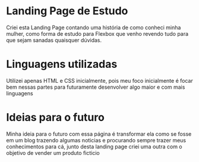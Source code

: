 # Landing Page de Estudo
Criei esta Landing Page contando uma história de como conheci minha mulher, como forma de estudo para Flexbox que venho revendo tudo para que sejam sanadas quaisquer dúvidas.

# Linguagens utilizadas
Utilizei apenas HTML e CSS inicialmente, pois meu foco inicialmente é focar bem nessas partes para futuramente desenvolver algo maior e com mais linguagens

# Ideias para o futuro
Minha ideia para o futuro com essa página é transformar ela como se fosse em um blog trazendo algumas noticias e procurando sempre trazer meus conhecimentos para cá, junto desta landing page criei uma outra com o objetivo de vender um produto ficticio 
